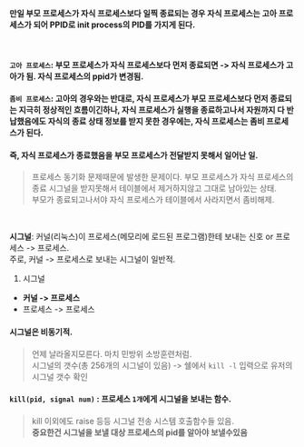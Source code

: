 
**만일 부모 프로세스가 자식 프로세스보다 일찍 종료되는 경우 자식 프로세스는 고아 프로세스가 되어 PPID로 init process의 PID를 가지게 된다.**

<br>

#### `고아 프로세스`:  부모 프로세스가 자식 프로세스보다 먼저 종료되면 -> 자식 프로세스가 고아가 됨. 자식 프로세스의 ppid가 변경됨.

####  `좀비 프로세스`:  고아의 경우와는 반대로, 자식 프로세스가 부모 프로세스보다 먼저 종료되는 지극히 정상적인 흐름이긴하나, 자식 프로세스가 실행을 종료하고나서 자원까지 다 반납했음에도 자식의 종료 상태 정보를 받지 못한 경우에는, 자식 프로세스는 좀비 프로세스가 된다.  

#### 즉, 자식 프로세스가 종료했음을 부모 프로세스가 전달받지 못해서 일어난 일.
> 프로세스 동기화 문제때문에 발생한 문제이다.
> 부모 프로세스가 자식 프로세스의 종료 시그널을 받지못해서 테이블에서 제거하지않고 그대로 남아있는 상태.  
> 부모가 종료되고나서야 자식 프로세스가 테이블에서 사라지면서 좀비해제.

<br>

**시그널**: 커널(리눅스)이 프로세스(메모리에 로드된 프로그램)한테 보내는 신호 or 프로세스 -> 프로세스.  
주로, 커널 -> 프로세스로 보내는 시그널이 일반적.  

1. 시그널
+ **커널 -> 프로세스**
+ 프로세스 -> 프로세스

#### 시그널은 비동기적.  
> 언제 날라올지모른다. 마치 민방위 소방훈련처럼.  
> 시그널의 갯수(총 256개의 시그널이 있음) ->  쉘에서 `kill -l` 입력으로 유저의 시그널 갯수 확인  

#### `kill(pid, signal num)` : 프로세스 `1개`에게 시그널을 보내는 함수.  
> kill 이외에도 raise 등등 시그널 전송 시스템 호출함수들 있음.  
> **중요한건 시그널을 보낼 대상 프로세스의 pid를 알아야 보낼수있음**  



